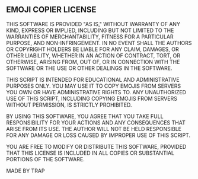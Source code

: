 EMOJI COPIER LICENSE
---------------------

THIS SOFTWARE IS PROVIDED "AS IS," WITHOUT WARRANTY OF ANY KIND, EXPRESS OR IMPLIED, INCLUDING BUT NOT LIMITED TO THE WARRANTIES OF MERCHANTABILITY, FITNESS FOR A PARTICULAR PURPOSE, AND NON-INFRINGEMENT. IN NO EVENT SHALL THE AUTHORS OR COPYRIGHT HOLDERS BE LIABLE FOR ANY CLAIM, DAMAGES, OR OTHER LIABILITY, WHETHER IN AN ACTION OF CONTRACT, TORT, OR OTHERWISE, ARISING FROM, OUT OF, OR IN CONNECTION WITH THE SOFTWARE OR THE USE OR OTHER DEALINGS IN THE SOFTWARE.

THIS SCRIPT IS INTENDED FOR EDUCATIONAL AND ADMINISTRATIVE PURPOSES ONLY. YOU MAY USE IT TO COPY EMOJIS FROM SERVERS YOU OWN OR HAVE ADMINISTRATIVE RIGHTS TO. ANY UNAUTHORIZED USE OF THIS SCRIPT, INCLUDING COPYING EMOJIS FROM SERVERS WITHOUT PERMISSION, IS STRICTLY PROHIBITED.

BY USING THIS SOFTWARE, YOU AGREE THAT YOU TAKE FULL RESPONSIBILITY FOR YOUR ACTIONS AND ANY CONSEQUENCES THAT ARISE FROM ITS USE. THE AUTHOR WILL NOT BE HELD RESPONSIBLE FOR ANY DAMAGE OR LOSS CAUSED BY IMPROPER USE OF THIS SCRIPT.

YOU ARE FREE TO MODIFY OR DISTRIBUTE THIS SOFTWARE, PROVIDED THAT THIS LICENSE IS INCLUDED IN ALL COPIES OR SUBSTANTIAL PORTIONS OF THE SOFTWARE.

MADE BY TRAP
